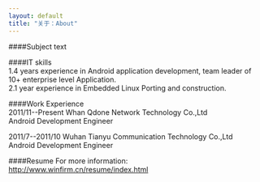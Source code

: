 ```yaml
---
layout: default
title: "关于：About"
---
```

####Subject
text 

####IT skills  
1.4 years experience in Android application development, team leader of 10+ enterprise level Application.  
2.1 year experience in Embedded Linux Porting and construction.  

####Work Experience  
2011/11--Present  Whan Qdone Network Technology Co.,Ltd  
Android Development Engineer  

2011/7--2011/10  Wuhan Tianyu Communication Technology Co.,Ltd  
Android Development Engineer  

####Resume
For more information: <http://www.winfirm.cn/resume/index.html>   